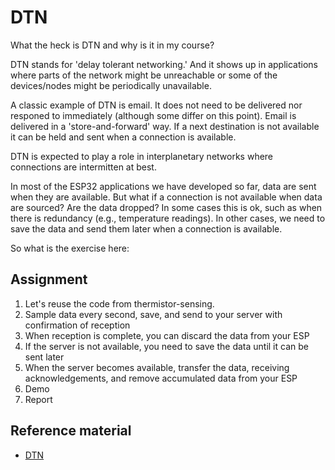 # DTN

What the heck is DTN and why is it in my course?

DTN stands for 'delay tolerant networking.' And it shows up in
applications where parts of the network might be unreachable or some
of the devices/nodes might be periodically unavailable.

A classic example of DTN is email. It does not need to be delivered
nor responed to immediately (although some differ on this
point). Email is delivered in a 'store-and-forward' way. If a next
destination is not available it can be held and sent when a connection
is available.

DTN is expected to play a role in interplanetary networks where
connections are intermitten at best.

In most of the ESP32 applications we have developed so far, data are
sent when they are available. But what if a connection is not
available when data are sourced? Are the data dropped?  In some cases
this is ok, such as when there is redundancy (e.g., temperature
readings). In other cases, we need to save the data and send them
later when a connection is available.

So what is the exercise here:

## Assignment
1. Let's reuse the code from thermistor-sensing.
2. Sample data every second, save, and send to your server with confirmation of reception
3. When reception is complete, you can discard the data from your ESP
4.  If the server is not available, you need to save the data until it can be sent later
5. When the server becomes available, transfer the data, receiving acknowledgements, and remove accumulated data from your ESP
6. Demo
7. Report

## Reference material
- [DTN](https://en.wikipedia.org/wiki/Delay-tolerant_networking)

